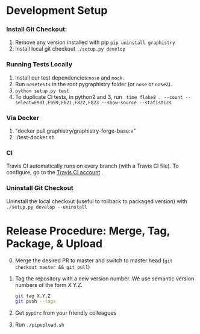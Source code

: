 # Development Setup
### Install Git Checkout:

1. Remove any version installed with pip
    `pip uninstall graphistry`
2. Install local git checkout
	`./setup.py develop`

### Running Tests Locally

1. Install our test dependencies:`nose` and `mock`.
2. Run `nosetests` in the root pygraphistry folder (or `nose` or `nose2`).
3. `python setup.py test`
4. To duplicate CI tests, in python2 and 3, run ` time flake8 . --count --select=E901,E999,F821,F822,F823 --show-source --statistics`


### Via Docker

1. "docker pull graphistry/graphistry-forge-base:v<latest>"
2. ./test-docker.sh

### CI

Travis CI automatically runs on every branch (with a Travis CI file). To configure, go to the [Travis CI account](https://travis-ci.org/graphistry/pygraphistry) .

### Uninstall Git Checkout

Uninstall the local checkout (useful to rollback to packaged version) with `./setup.py develop --uninstall`

# Release Procedure: Merge, Tag, Package, & Upload

0. Merge the desired PR to master and switch to master head (`git checkout master && git pull`)

1. Tag the repository with a new version number. We use semantic version numbers of the form *X.Y.Z*.

	```sh
	git tag X.Y.Z
	git push --tags
	```

2. Get `pypirc` from your friendly colleagues

3. Run `./pipupload.sh`